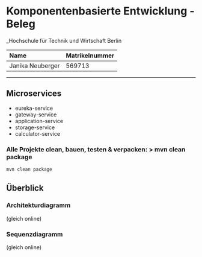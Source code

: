 
# Komponentenbasierte Entwicklung - Beleg



_Hochschule für Technik und Wirtschaft Berlin


| Name             | Matrikelnummer |
|:-----------------|----------------|
| Janika Neuberger | 569713         |

---


## Microservices

* eureka-service
* gateway-service
* application-service
* storage-service
* calculator-service


### Alle Projekte clean, bauen, testen & verpacken: > mvn clean package

```sh
mvn clean package
```


## Überblick
### Architekturdiagramm

(gleich online)

### Sequenzdiagramm

(gleich online)

